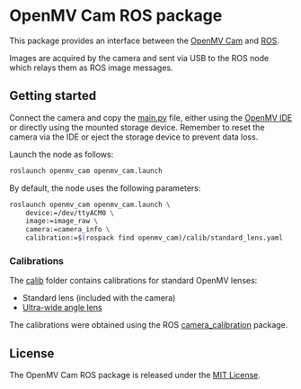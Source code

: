 # OpenMV Cam ROS package

This package provides an interface between the [OpenMV Cam](https://openmv.io/) and [ROS](http://www.ros.org/).

Images are acquired by the camera and sent via USB to the ROS node which relays them as ROS image messages.

## Getting started

Connect the camera and copy the [main.py](util/main.py) file, either using the [OpenMV IDE](https://openmv.io/pages/download) or directly using the mounted storage device.
Remember to reset the camera via the IDE or eject the storage device to prevent data loss.

Launch the node as follows:

```sh
roslaunch openmv_cam openmv_cam.launch
```

By default, the node uses the following parameters:

```sh
roslaunch openmv_cam openmv_cam.launch \
    device:=/dev/ttyACM0 \
    image:=image_raw \
    camera:=camera_info \
    calibration:=$(rospack find openmv_cam)/calib/standard_lens.yaml
```

### Calibrations

The [calib](calib/) folder contains calibrations for standard OpenMV lenses:

* Standard lens (included with the camera)
* [Ultra-wide angle lens](https://openmv.io/collections/lenses/products/ultra-wide-angle-lens)

The calibrations were obtained using the ROS [camera_calibration](http://wiki.ros.org/camera_calibration) package.

## License

The OpenMV Cam ROS package is released under the [MIT License](LICENSE.md).
